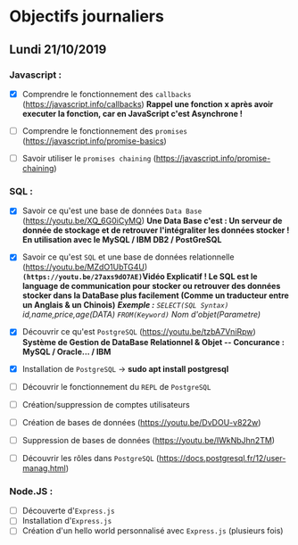 # Objectifs journaliers

## Lundi 21/10/2019

### Javascript : 

  * [x] Comprendre le fonctionnement des `callbacks` (https://javascript.info/callbacks)
**Rappel une fonction x après avoir executer la fonction, car en JavaScript c'est Asynchrone !**

  * [ ] Comprendre le fonctionnement des `promises` (https://javascript.info/promise-basics)
  * [ ] Savoir utiliser le `promises chaining` (https://javascript.info/promise-chaining)


### SQL :

* [x] Savoir ce qu'est une base de données `Data Base` (https://youtu.be/XQ_6G0iCyMQ)
**Une Data Base c'est : Un serveur de donnée de stockage et de retrouver l'intégraliter les données stocker ! En utilisation avec le MySQL / IBM DB2 / PostGreSQL**

* [x] Savoir ce qu'est `SQL` et une base de données relationnelle (https://youtu.be/MZdO1UbTG4U)
**`(https://youtu.be/27axs9dO7AE)`Vidéo Explicatif ! Le SQL est le language de communication pour stocker ou retrouver des données stocker dans la DataBase plus facilement (Comme un traducteur entre un Anglais & un Chinois)**
*__Exemple :__ `SELECT(SQL Syntax)` id,name,price,age(DATA) `FROM(Keyword)` Nom d'objet(Parametre)*

* [x] Découvrir ce qu'est `PostgreSQL` (https://youtu.be/tzbA7VniRpw)
**Système de Gestion de DataBase Relationnel & Objet -- Concurance : MySQL / Oracle... / IBM**

* [x] Installation de `PostgreSQL`   -> **sudo apt install postgresql**

* [ ] Découvrir le fonctionnement du `REPL` de `PostgreSQL`
* [ ] Création/suppression de comptes utilisateurs
* [ ] Création de bases de données (https://youtu.be/DvDOU-v822w)
* [ ] Suppression de bases de données (https://youtu.be/IWkNbJhn2TM)
* [ ] Découvrir les rôles dans `PostgreSQL` (https://docs.postgresql.fr/12/user-manag.html)


### Node.JS : 

* [ ] Découverte d'`Express.js`
* [ ] Installation d'`Express.js`
* [ ] Création d'un hello world personnalisé avec `Express.js` (plusieurs fois)
